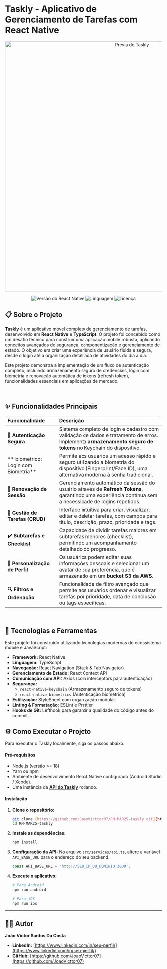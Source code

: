 # Taskly - Aplicativo de Gerenciamento de Tarefas com React Native

<p align="center">
  <img alt="Prévia do Taskly" src="https://github.com/JoaoVicttor07/RN-MAR25-taskly/assets/160889212/8204b127-b644-42f8-bf75-680c43ca3f0f" width="800px">
</p>

<p align="center">
  <img alt="Versão do React Native" src="https://img.shields.io/badge/React%20Native-0.79.1-61DAFB?logo=react&logoColor=black">
  <img alt="Linguagem" src="https://img.shields.io/badge/TypeScript-4.8.4-3178C6?logo=typescript&logoColor=white">
  <img alt="Licença" src="https://img.shields.io/badge/License-MIT-green.svg">
</p>

## 📋 Sobre o Projeto

**Taskly** é um aplicativo móvel completo de gerenciamento de tarefas, desenvolvido em **React Native** e **TypeScript**. O projeto foi concebido como um desafio técnico para construir uma aplicação mobile robusta, aplicando conceitos avançados de segurança, componentização e gerenciamento de estado. O objetivo era criar uma experiência de usuário fluida e segura, desde o login até a organização detalhada de atividades do dia a dia.

Este projeto demonstra a implementação de um fluxo de autenticação completo, incluindo armazenamento seguro de credenciais, login com biometria e renovação automática de tokens (refresh token), funcionalidades essenciais em aplicações de mercado.

<br>

## ✨ Funcionalidades Principais

| Funcionalidade | Descrição |
| :--- | :--- |
| **🔐 Autenticação Segura** | Sistema completo de login e cadastro com validação de dados e tratamento de erros. Implementa **armazenamento seguro de tokens** no Keychain do dispositivo. |
| ** biometrico: Login com Biometria** | Permite aos usuários um acesso rápido e seguro utilizando a biometria do dispositivo (Fingerprint/Face ID), uma alternativa moderna à senha tradicional. |
| **🔄 Renovação de Sessão** | Gerenciamento automático da sessão do usuário através de **Refresh Tokens**, garantindo uma experiência contínua sem a necessidade de logins repetidos. |
| **📝 Gestão de Tarefas (CRUD)** | Interface intuitiva para criar, visualizar, editar e deletar tarefas, com campos para título, descrição, prazo, prioridade e tags. |
| **✔️ Subtarefas e Checklist** | Capacidade de dividir tarefas maiores em subtarefas menores (checklist), permitindo um acompanhamento detalhado do progresso. |
| **🎨 Personalização de Perfil** | Os usuários podem editar suas informações pessoais e selecionar um avatar de sua preferência, que é armazenado em um **bucket S3 da AWS**. |
| **🔍 Filtros e Ordenação** | Funcionalidade de filtro avançado que permite aos usuários ordenar e visualizar tarefas por prioridade, data de conclusão ou tags específicas. |

<br>

## 🚀 Tecnologias e Ferramentas

Este projeto foi construído utilizando tecnologias modernas do ecossistema mobile e JavaScript:

* **Framework:** React Native
* **Linguagem:** TypeScript
* **Navegação:** React Navigation (Stack & Tab Navigator)
* **Gerenciamento de Estado:** React Context API
* **Comunicação com API:** Axios (com interceptors para autenticação)
* **Segurança:**
    * `react-native-keychain` (Armazenamento seguro de tokens)
    * `react-native-biometrics` (Autenticação biométrica)
* **Estilização:** StyleSheet com organização modular.
* **Linting & Formatação:** ESLint e Prettier
* **Hooks de Git:** Lefthook para garantir a qualidade do código antes do commit.

## ⚙️ Como Executar o Projeto

Para executar o Taskly localmente, siga os passos abaixo.

#### **Pré-requisitos**

* Node.js (versão >= 18)
* Yarn ou npm
* Ambiente de desenvolvimento React Native configurado (Android Studio / Xcode).
* Uma instância da **[API do Taskly](URL_DA_SUA_API_SE_HOUVER)** rodando.

#### **Instalação**

1.  **Clone o repositório:**
    ```bash
    git clone [https://github.com/JoaoVicttor07/RN-MAR25-taskly.git](https://github.com/JoaoVicttor07/RN-MAR25-taskly.git)
    cd RN-MAR25-taskly
    ```

2.  **Instale as dependências:**
    ```bash
    npm install
    ```

3.  **Configuração da API:**
    No arquivo `src/services/api.ts`, altere a variável `API_BASE_URL` para o endereço do seu backend.
    ```typescript
    const API_BASE_URL = 'http://SEU_IP_OU_DOMINIO:3000';
    ```

4.  **Execute o aplicativo:**
    ```bash
    # Para Android
    npm run android

    # Para iOS
    npm run ios
    ```

---

## 👨‍💻 Autor

**João Victor Santos Da Costa**

* **LinkedIn:** [https://www.linkedin.com/in/seu-perfil/](https://www.linkedin.com/in/seu-perfil/)
* **GitHub:** [https://github.com/JoaoVicttor07](https://github.com/JoaoVicttor07)
